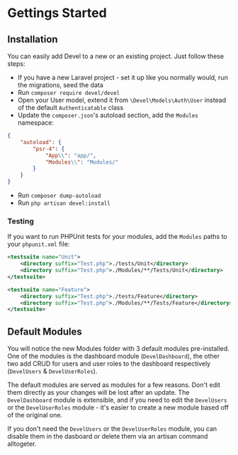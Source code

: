 # Gettings Started

## Installation

You can easily add Devel to a new or an existing project. Just follow these steps:

- If you have a new Laravel project - set it up like you normally would, run the migrations, seed the data
- Run `composer require devel/devel`
- Open your User model, extend it from `\Devel\Models\Auth\User` instead of the default `Authenticatable` class
- Update the `composer.json`'s autoload section, add the `Modules` namespace:
```json
{
    "autoload": {
        "psr-4": {
            "App\\": "app/",
            "Modules\\": "Modules/"
        }
    }
}
```
- Run `composer dump-autoload`
- Run `php artisan devel:install`

### Testing

If you want to run PHPUnit tests for your modules, add the `Modules` paths to your `phpunit.xml` file:

```xml
<testsuite name="Unit">
    <directory suffix="Test.php">./tests/Unit</directory>
    <directory suffix="Test.php">./Modules/**/Tests/Unit</directory>
</testsuite>

<testsuite name="Feature">
    <directory suffix="Test.php">./tests/Feature</directory>
    <directory suffix="Test.php">./Modules/**/Tests/Feature</directory>
</testsuite>
```

## Default Modules

You will notice the new Modules folder with 3 default modules pre-installed. One of the modules is the dashboard module (`DevelDashboard`), the other two add CRUD for users and user roles to the dashboard respectively (`DevelUsers` & `DevelUserRoles`).

The default modules are served as modules for a few reasons. Don't edit them directly as your changes will be lost after an update. The `DevelDashboard` module is extensible, and if you need to edit the `DevelUsers` or the `DevelUserRoles` module - it's easier to create a new module based off of the original one.

If you don't need the `DevelUsers` or the `DevelUserRoles` module, you can disable them in the dasboard or delete them via an artisan command alltogeter.